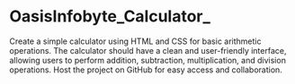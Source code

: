 # OasisInfobyte_Calculator_
Create a simple calculator using HTML and CSS for basic arithmetic operations. The calculator should have a clean and user-friendly interface, allowing users to perform addition, subtraction, multiplication, and division operations. Host the project on GitHub for easy access and collaboration.

